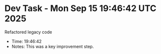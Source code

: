 # Dev Task - Mon Sep 15 19:46:42 UTC 2025
Refactored legacy code
- Time: 19:46:42
- Notes: This was a key improvement step.
